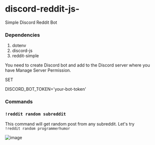 # discord-reddit-js-

Simple Discord Reddit Bot

### Dependencies

1. dotenv
2. discord-js
3. reddit-simple

You need to create Discord bot and add to the Discord server where you have Manage Server Permission.

SET

DISCORD_BOT_TOKEN='your-bot-token'

### Commands

### `!reddit random subreddit`

This command will get random post from any subreddit. 
Let's try  
`!reddit random programmerhumor`

![image]('/docs/images/ph.png')